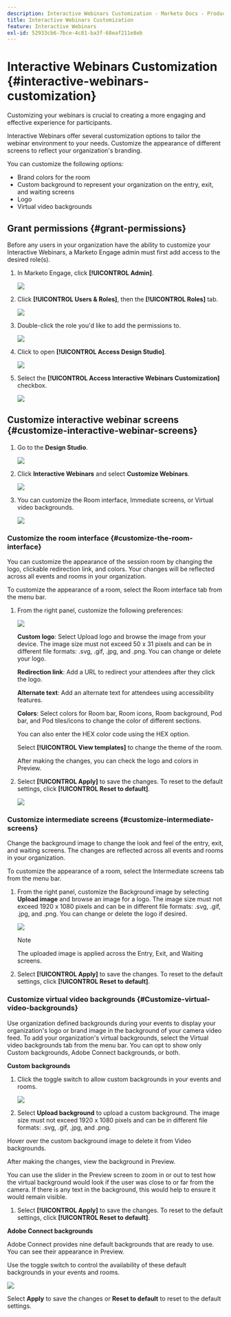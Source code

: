 ```yaml
---
description: Interactive Webinars Customization - Marketo Docs - Product Documentation
title: Interactive Webinars Customization
feature: Interactive Webinars
exl-id: 52933cb6-7bce-4c81-ba3f-68eaf211e8eb
---
```

# Interactive Webinars Customization {#interactive-webinars-customization}

Customizing your webinars is crucial to creating a more engaging and effective experience for participants.

Interactive Webinars offer several customization options to tailor the webinar environment to your needs. Customize the appearance of different screens to reflect your organization's branding.

You can customize the following options:

* Brand colors for the room
* Custom background to represent your organization on the entry, exit, and waiting screens
* Logo
* Virtual video backgrounds

## Grant permissions {#grant-permissions}

Before any users in your organization have the ability to customize your Interactive Webinars, a Marketo Engage admin must first add access to the desired role(s).

1. In Marketo Engage, click **[!UICONTROL Admin]**.

   ![](assets/interactive-webinars-customization-1.png)

1. Click **[!UICONTROL Users & Roles]**, then the **[!UICONTROL Roles]** tab.

   ![](assets/interactive-webinars-customization-2.png)

1. Double-click the role you'd like to add the permissions to.

   ![](assets/interactive-webinars-customization-3.png)

1. Click to open **[!UICONTROL Access Design Studio]**.

   ![](assets/interactive-webinars-customization-4.png)

1. Select the **[!UICONTROL Access Interactive Webinars Customization]** checkbox.

   ![](assets/interactive-webinars-customization-5.png)

## Customize interactive webinar screens {#customize-interactive-webinar-screens}

1. Go to the **Design Studio**.

   ![](assets/interactive-webinars-customization-6.png)

1. Click **Interactive Webinars** and select **Customize Webinars**.

   ![](assets/interactive-webinars-customization-7.png)

1. You can customize the Room interface, Immediate screens, or Virtual video backgrounds.

   ![](assets/interactive-webinars-customization-8.png)

### Customize the room interface {#customize-the-room-interface}

You can customize the appearance of the session room by changing the logo, clickable redirection link, and colors. Your changes will be reflected across all events and rooms in your organization.

To customize the appearance of a room, select the Room interface tab from the menu bar.

1. From the right panel, customize the following preferences:
 
   ![](assets/interactive-webinars-customization-9.png)

   **Custom logo**: Select Upload logo and browse the image from your device. The image size must not exceed 50 x 31 pixels and can be in different file formats: .svg, .gif, .jpg, and .png. You can change or delete your logo.

   **Redirection link**: Add a URL to redirect your attendees after they click the logo.

   **Alternate text**: Add an alternate text for attendees using accessibility features.

   **Colors**: Select colors for Room bar, Room icons, Room background, Pod bar, and Pod tiles/icons to change the color of different sections.

   You can also enter the HEX color code using the HEX option.

   Select **[!UICONTROL View templates]** to change the theme of the room.

   After making the changes, you can check the logo and colors in Preview.

1. Select **[!UICONTROL Apply]** to save the changes. To reset to the default settings, click **[!UICONTROL Reset to default]**.

   ![](assets/interactive-webinars-customization-10.png)

### Customize intermediate screens {#customize-intermediate-screens}

Change the background image to change the look and feel of the entry, exit, and waiting screens. The changes are reflected across all events and rooms in your organization.

To customize the appearance of a room, select the Intermediate screens tab from the menu bar.

1. From the right panel, customize the Background image by selecting **Upload image** and browse an image for a logo. The image size must not exceed 1920 x 1080 pixels and can be in different file formats: .svg, .gif, .jpg, and .png. You can change or delete the logo if desired.
 
   ![](assets/interactive-webinars-customization-11.png)

   >[!NOTE]
   >
   >The uploaded image is applied across the Entry, Exit, and Waiting screens.

1. Select **[!UICONTROL Apply]** to save the changes. To reset to the default settings, click **[!UICONTROL Reset to default]**.

### Customize virtual video backgrounds {#Customize-virtual-video-backgrounds}

Use organization defined backgrounds during your events to display your organization's logo or brand image in the background of your camera video feed. To add your organization's virtual backgrounds, select the Virtual video backgrounds tab from the menu bar. You can opt to show only Custom backgrounds, Adobe Connect backgrounds, or both.

**Custom backgrounds**

1. Click the toggle switch to allow custom backgrounds in your events and rooms.

   ![](assets/interactive-webinars-customization-12.png)

1. Select **Upload background** to upload a custom background. The image size must not exceed 1920 x 1080 pixels and can be in different file formats: .svg, .gif, .jpg, and .png.

Hover over the custom background image to delete it from Video backgrounds.

After making the changes, view the background in Preview.

You can use the slider in the Preview screen to zoom in or out to test how the virtual background would look if the user was close to or far from the camera. If there is any text in the background, this would help to ensure it would remain visible.

1. Select **[!UICONTROL Apply]** to save the changes. To reset to the default settings, click **[!UICONTROL Reset to default]**.

**Adobe Connect backgrounds**

Adobe Connect provides nine default backgrounds that are ready to use. You can see their appearance in Preview.

Use the toggle switch to control the availability of these default backgrounds in your events and rooms.

   ![](assets/interactive-webinars-customization-13.png)

Select **Apply** to save the changes or **Reset to default** to reset to the default settings.
